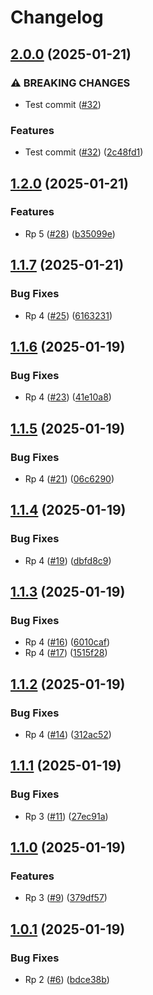 # Changelog

## [2.0.0](https://github.com/PovilasPliuskus/VersioningTestRepo/compare/1.2.0...2.0.0) (2025-01-21)


### ⚠ BREAKING CHANGES

* Test commit ([#32](https://github.com/PovilasPliuskus/VersioningTestRepo/issues/32))

### Features

* Test commit ([#32](https://github.com/PovilasPliuskus/VersioningTestRepo/issues/32)) ([2c48fd1](https://github.com/PovilasPliuskus/VersioningTestRepo/commit/2c48fd153e08d853bf1b9e8623932ebc4e84be63))

## [1.2.0](https://github.com/PovilasPliuskus/VersioningTestRepo/compare/1.1.7...1.2.0) (2025-01-21)


### Features

* Rp 5 ([#28](https://github.com/PovilasPliuskus/VersioningTestRepo/issues/28)) ([b35099e](https://github.com/PovilasPliuskus/VersioningTestRepo/commit/b35099e8cd04792d248439fc9224a8bb70bc718f))

## [1.1.7](https://github.com/PovilasPliuskus/VersioningTestRepo/compare/1.1.6...1.1.7) (2025-01-21)


### Bug Fixes

* Rp 4 ([#25](https://github.com/PovilasPliuskus/VersioningTestRepo/issues/25)) ([6163231](https://github.com/PovilasPliuskus/VersioningTestRepo/commit/6163231f60682874e32aa592e6d36cbb49720a2f))

## [1.1.6](https://github.com/PovilasPliuskus/VersioningTestRepo/compare/1.1.5...1.1.6) (2025-01-19)


### Bug Fixes

* Rp 4 ([#23](https://github.com/PovilasPliuskus/VersioningTestRepo/issues/23)) ([41e10a8](https://github.com/PovilasPliuskus/VersioningTestRepo/commit/41e10a86fe1ab3f47c69ea1657268452ab10d592))

## [1.1.5](https://github.com/PovilasPliuskus/VersioningTestRepo/compare/1.1.4...1.1.5) (2025-01-19)


### Bug Fixes

* Rp 4 ([#21](https://github.com/PovilasPliuskus/VersioningTestRepo/issues/21)) ([06c6290](https://github.com/PovilasPliuskus/VersioningTestRepo/commit/06c62902f4a9c0c04d89bd002a448cb1756728db))

## [1.1.4](https://github.com/PovilasPliuskus/VersioningTestRepo/compare/1.1.3...1.1.4) (2025-01-19)


### Bug Fixes

* Rp 4 ([#19](https://github.com/PovilasPliuskus/VersioningTestRepo/issues/19)) ([dbfd8c9](https://github.com/PovilasPliuskus/VersioningTestRepo/commit/dbfd8c9cb0f4d3cfbd7834b96a4c4d07a5faede1))

## [1.1.3](https://github.com/PovilasPliuskus/VersioningTestRepo/compare/1.1.2...1.1.3) (2025-01-19)


### Bug Fixes

* Rp 4 ([#16](https://github.com/PovilasPliuskus/VersioningTestRepo/issues/16)) ([6010caf](https://github.com/PovilasPliuskus/VersioningTestRepo/commit/6010caf9f2cd2e8480162b703dbc8933d186aaa3))
* Rp 4 ([#17](https://github.com/PovilasPliuskus/VersioningTestRepo/issues/17)) ([1515f28](https://github.com/PovilasPliuskus/VersioningTestRepo/commit/1515f2810f354c3559c1d65f5baeb57b179cea09))

## [1.1.2](https://github.com/PovilasPliuskus/VersioningTestRepo/compare/1.1.1...1.1.2) (2025-01-19)


### Bug Fixes

* Rp 4 ([#14](https://github.com/PovilasPliuskus/VersioningTestRepo/issues/14)) ([312ac52](https://github.com/PovilasPliuskus/VersioningTestRepo/commit/312ac5220816de567e3f74663ef7ca8cdc668eb2))

## [1.1.1](https://github.com/PovilasPliuskus/VersioningTestRepo/compare/1.1.0...1.1.1) (2025-01-19)


### Bug Fixes

* Rp 3 ([#11](https://github.com/PovilasPliuskus/VersioningTestRepo/issues/11)) ([27ec91a](https://github.com/PovilasPliuskus/VersioningTestRepo/commit/27ec91a65265dbea9d05efd7f66c75eee9f649b4))

## [1.1.0](https://github.com/PovilasPliuskus/VersioningTestRepo/compare/1.0.1...1.1.0) (2025-01-19)


### Features

* Rp 3 ([#9](https://github.com/PovilasPliuskus/VersioningTestRepo/issues/9)) ([379df57](https://github.com/PovilasPliuskus/VersioningTestRepo/commit/379df578198586f92eb860ffff171f1402b8e4e7))

## [1.0.1](https://github.com/PovilasPliuskus/VersioningTestRepo/compare/v1.0.0...1.0.1) (2025-01-19)


### Bug Fixes

* Rp 2 ([#6](https://github.com/PovilasPliuskus/VersioningTestRepo/issues/6)) ([bdce38b](https://github.com/PovilasPliuskus/VersioningTestRepo/commit/bdce38b6c8791a71793d86ac0b3c12e35793fa8e))
